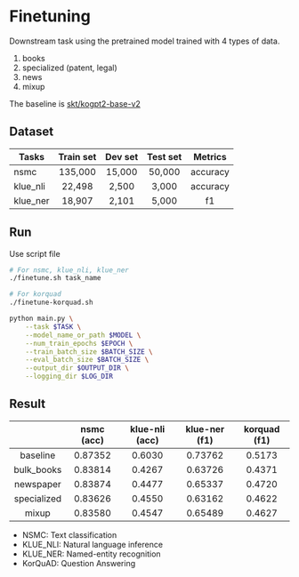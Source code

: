 # Finetuning

Downstream task using the pretrained model trained with 4 types of data.
1. books
2. specialized (patent, legal)
3. news
4. mixup

The baseline is [skt/kogpt2-base-v2](https://github.com/SKT-AI/KoGPT2)

## Dataset

| Tasks        | Train set | Dev set    | Test set | Metrics  |
|--------------|:---------:|:----------:|:--------:|:--------:|
| nsmc         | 135,000   | 15,000     | 50,000   | accuracy |
| klue_nli     | 22,498    | 2,500      | 3,000    | accuracy |
| klue_ner     | 18,907    | 2,101      | 5,000    | f1       |

## Run

Use script file
```sh
# For nsmc, klue_nli, klue_ner
./finetune.sh task_name 
```
```bash
# For korquad
./finetune-korquad.sh
```

```sh
python main.py \
    --task $TASK \
    --model_name_or_path $MODEL \
    --num_train_epochs $EPOCH \
    --train_batch_size $BATCH_SIZE \
    --eval_batch_size $BATCH_SIZE \
    --output_dir $OUTPUT_DIR \
    --logging_dir $LOG_DIR
```

## Result

|               | nsmc (acc) | klue-nli (acc) | klue-ner (f1) | korquad (f1) |
|:-------------:|:----------:|:--------------:|:-------------:|:-------------:
|    baseline   |  0.87352   |     0.6030     |    0.73762    | 0.5173       |
|   bulk_books  |  0.83814   |     0.4267     |    0.63726    | 0.4371       |
|   newspaper   |  0.83874   |     0.4477     |    0.65337    | 0.4720       |
|  specialized  |  0.83626   |     0.4550     |    0.63162    | 0.4622       |
|     mixup     |  0.83580   |     0.4547     |    0.65489    | 0.4627       |

- NSMC: Text classification
- KLUE_NLI: Natural language inference
- KLUE_NER: Named-entity recognition
- KorQuAD: Question Answering

